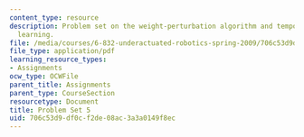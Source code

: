 ```yaml
---
content_type: resource
description: Problem set on the weight-perturbation algorithm and temporal difference
  learning.
file: /media/courses/6-832-underactuated-robotics-spring-2009/706c53d9df0cf2de08ac3a3a0149f8ec_MIT6_832s09_pset05.pdf
file_type: application/pdf
learning_resource_types:
- Assignments
ocw_type: OCWFile
parent_title: Assignments
parent_type: CourseSection
resourcetype: Document
title: Problem Set 5
uid: 706c53d9-df0c-f2de-08ac-3a3a0149f8ec
---
```

